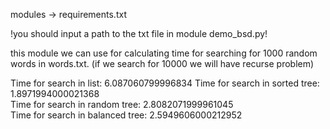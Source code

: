modules -> requirements.txt

!you should input a path to the txt file in module demo_bsd.py!

this module we can use for calculating time for searching for 1000 random words in words.txt. 
(if we search for 10000 we will have recurse problem) 


Time for search in list: 6.087060799996834
Time for search in sorted tree: 1.8971994000021368  
Time for search in random tree: 2.8082071999961045  
Time for search in balanced tree: 2.5949606000212952